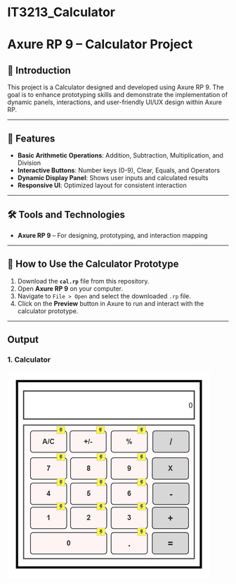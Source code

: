 # IT3213_Calculator

# Axure RP 9 – Calculator Project  

## 📝 Introduction  
This project is a Calculator designed and developed using Axure RP 9. The goal is to enhance prototyping skills and demonstrate the implementation of dynamic panels, interactions, and user-friendly UI/UX design within Axure RP.  

---

## 🌟 Features  
- **Basic Arithmetic Operations**: Addition, Subtraction, Multiplication, and Division  
- **Interactive Buttons**: Number keys (0-9), Clear, Equals, and Operators  
- **Dynamic Display Panel**: Shows user inputs and calculated results  
- **Responsive UI**: Optimized layout for consistent interaction  

---

## 🛠 Tools and Technologies  
- **Axure RP 9** – For designing, prototyping, and interaction mapping
---

## 🚀 How to Use the Calculator Prototype  
1. Download the **`cal.rp`** file from this repository.  
2. Open **Axure RP 9** on your computer.  
3. Navigate to `File > Open` and select the downloaded `.rp` file.  
4. Click on the **Preview** button in Axure to run and interact with the calculator prototype.  

---

## Output
### 1. **Calculator**
![Calculator](./calculator.png)
